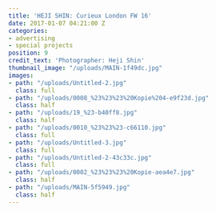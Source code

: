 ```yaml
---
title: 'HEJI SHIN: Curieux London FW 16'
date: 2017-01-07 04:21:00 Z
categories:
- advertising
- special projects
position: 9
credit_text: 'Photographer: Heji Shin'
thumbnail_image: "/uploads/MAIN-1f49dc.jpg"
images:
- path: "/uploads/Untitled-2.jpg"
  class: full
- path: "/uploads/0008_%23%23%23%20Kopie%204-e9f23d.jpg"
  class: half
- path: "/uploads/19_%23-b40ff8.jpg"
  class: half
- path: "/uploads/0010_%23%23%23-c66110.jpg"
  class: full
- path: "/uploads/Untitled-3.jpg"
  class: full
- path: "/uploads/Untitled-2-43c33c.jpg"
  class: full
- path: "/uploads/0002_%23%23%23%20Kopie-aea4e7.jpg"
  class: half
- path: "/uploads/MAIN-5f5949.jpg"
  class: half
---
```


